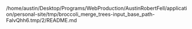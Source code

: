 /home/austin/Desktop/Programs/WebProduction/AustinRobertFell/application/personal-site/tmp/broccoli_merge_trees-input_base_path-FalvQhh6.tmp/2/README.md